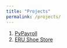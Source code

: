 ```yaml
---
title: "Projects"
permalink: /projects/
---
```

<!-- Maybe put your face in the light ..here
-->

1. [PyPayroll](https://translucent504.github.io/PyPayroll/)
2. [ERU Shoe Store](http://eru-shoestore.surge.sh/?fbclid=IwAR1EUgYBQ_RAiHCm8KBT2S6YgYDpDyqPbit1bneUXtM8eXrDDhd9NH5KcdA)
